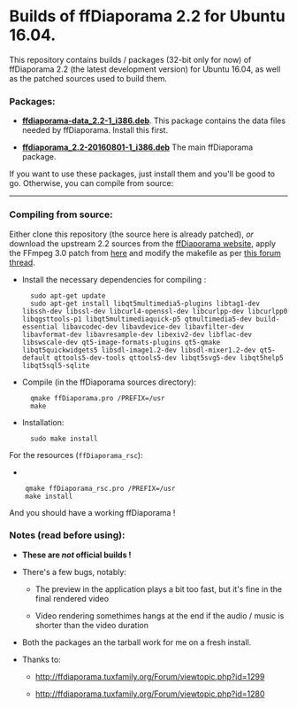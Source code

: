 # Builds of ffDiaporama 2.2 for Ubuntu 16.04.

This repository contains builds / packages (32-bit only for now) of ffDiaporama 2.2 (the latest development version) for Ubuntu 16.04, as well as the patched sources used to build them.

### Packages:

* **[ffdiaporama-data_2.2-1_i386.deb](https://github.com/JonasCz/ffdiaporama-1604-builds/raw/master/ffdiaporama-data_2.2-1_i386.deb)**. This package contains the data files needed by ffDiaporama. Install this first.

* **[ffdiaporama_2.2-20160801-1_i386.deb](https://github.com/JonasCz/ffdiaporama-1604-builds/raw/master/ffdiaporama_2.2-20160801-1_i386.deb)** The main ffDiaporama package.

If you want to use these packages, just install them and you'll be good to go. Otherwise, you can compile from source:

---

### Compiling from source:

Either clone this repository (the source here is already patched), _or_ download the upstream 2.2 sources from the [ffDiaporama website](http://ffdiaporama.tuxfamily.org), apply the FFmpeg 3.0 patch from [here](https://aur.archlinux.org/cgit/aur.git/plain/ffmpeg3.0.patch?h=ffdiaporama&id=a25505da62080306824ebe115d4ce98a175f344e) and modify the makefile as per [this forum thread](http://ffdiaporama.tuxfamily.org/Forum/viewtopic.php?id=1299).

* Install the necessary dependencies for compiling :

        sudo apt-get update
        sudo apt-get install libqt5multimedia5-plugins libtag1-dev libssh-dev libssl-dev libcurl4-openssl-dev libcurlpp-dev libcurlpp0 libqgsttools-p1 libqt5multimediaquick-p5 qtmultimedia5-dev build-essential libavcodec-dev libavdevice-dev libavfilter-dev libavformat-dev libavresample-dev libexiv2-dev libflac-dev libswscale-dev qt5-image-formats-plugins qt5-qmake libqt5quickwidgets5 libsdl-image1.2-dev libsdl-mixer1.2-dev qt5-default qttools5-dev-tools qttools5-dev libqt5svg5-dev libqt5help5 libqt5sql5-sqlite

* Compile (in the ffDiaporama sources directory):

        qmake ffDiaporama.pro /PREFIX=/usr
        make

* Installation:

        sudo make install

For the resources (`ffDiaporama_rsc`):

* 

        qmake ffDiaporama_rsc.pro /PREFIX=/usr
        make install
        
And you should have a working ffDiaporama !

### Notes (read before using):

* **These are _not_ official builds !**

* There's a few bugs, notably:

    * The preview in the application plays a bit too fast, but it's fine in the final rendered video

    * Video rendering somethimes hangs at the end if the audio / music is shorter than the video duration


* Both the packages an the tarball work for me on a fresh install.

* Thanks to:

    * http://ffdiaporama.tuxfamily.org/Forum/viewtopic.php?id=1299

    * http://ffdiaporama.tuxfamily.org/Forum/viewtopic.php?id=1280


